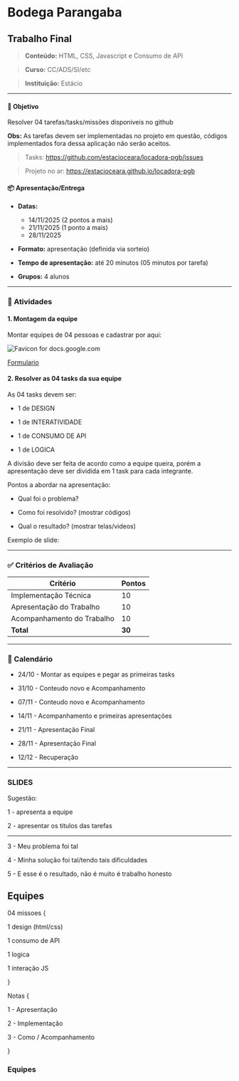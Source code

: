 # Bodega Parangaba

## Trabalho Final

> **Conteúdo:** HTML, CSS, Javascript e Consumo de API

> **Curso:** CC/ADS/SI/etc

> **Instituição:** Estácio


---

#### 🎯 Objetivo

Resolver 04 tarefas/tasks/missões disponiveis no github

**Obs:** As tarefas devem ser implementadas no projeto em questão, códigos implementados fora dessa aplicação não serão aceitos.

  

> Tasks: https://github.com/estacioceara/locadora-pgb/issues

> Projeto no ar: https://estacioceara.github.io/locadora-pgb

  

#### 📦 Apresentação/Entrega

- **Datas:** 
    - 14/11/2025 (2 pontos a mais)
    - 21/11/2025 (1 ponto a mais)
    - 28/11/2025 

- **Formato:** apresentação (definida via sorteio)

- **Tempo de apresentação:** até 20 minutos (05 minutos por tarefa)

- **Grupos:** 4 alunos

  
---

  

### 📌 Atividades

  

#### 1. Montagem da equipe

Montar equipes de 04 pessoas e cadastrar por aqui:

![Favicon for docs.google.com](https://www.google.com/s2/favicons?domain=docs.google.com&sz=32)

  

[Formulario](https://bit.ly/pgb_2025_2)

  

#### 2. Resolver as 04 tasks da sua equipe

As 04 tasks devem ser:

- 1 de DESIGN

- 1 de INTERATIVIDADE

- 1 de CONSUMO DE API

- 1 de LOGICA

  

A divisão deve ser feita de acordo como a equipe queira, porém a apresentação deve ser dividida em 1 task para cada integrante.

  

Pontos a abordar na apresentação:

- Qual foi o problema?

- Como foi resolvido? (mostrar códigos)

- Qual o resultado? (mostrar telas/videos)

Exemplo de slide:
  

---

  

### ✅ Critérios de Avaliação

  

| Critério | Pontos |
| -------------------------- | ------ |
| Implementação Técnica | 10 |
| Apresentação do Trabalho | 10 |
| Acompanhamento do Trabalho | 10 |
| **Total** | **30** |

  

---

  
  

### 📅 Calendário

  

- 24/10 - Montar as equipes e pegar as primeiras tasks

- 31/10 - Conteudo novo e Acompanhamento

- 07/11 - Conteudo novo e Acompanhamento

- 14/11 - Acompanhamento e primeiras apresentações

- 21/11 - Apresentação Final

- 28/11 - Apresentação Final

- 12/12 - Recuperação

  

---

  

### SLIDES

  

Sugestão:

  

1 - apresenta a equipe

2 - apresentar os titulos das tarefas

---

3 - Meu problema foi tal

4 - Minha solução foi tal/tendo tais dificuldades

5 - E esse é o resultado, não é muito é trabalho honesto

  

## Equipes

  

04 missoes {

1 design (html/css)

1 consumo de API

1 logica

1 interação JS

}

  

Notas {

1 - Apresentação

2 - Implementação

3 - Como / Acompanhamento

}

  

  

### Equipes

  
